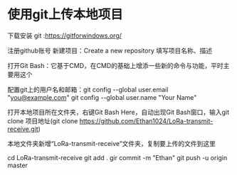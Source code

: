 # 使用git上传本地项目

下载安装 git :https://gitforwindows.org/

注册github账号 新建项目：Create a new repository 填写项目名称、描述

打开Git Bash：它基于CMD，在CMD的基础上增添一些新的命令与功能，平时主要用这个

配置git上的用户名和邮箱：git config --global user.email "you@example.com"   git config --global user.name "Your Name"

打开本地项目所在文件夹，右键Git Bash Here，自动出现Git Bash窗口，输入git clone 项目地址(git clone https://github.com/Ethan1024/LoRa-transmit-receive.git)

本地文件夹新增“LoRa-transmit-receive”文件夹，复制要上传的文件到这里

cd LoRa-transmit-receive
git add .
gir commit -m "Ethan"
git push -u origin master
